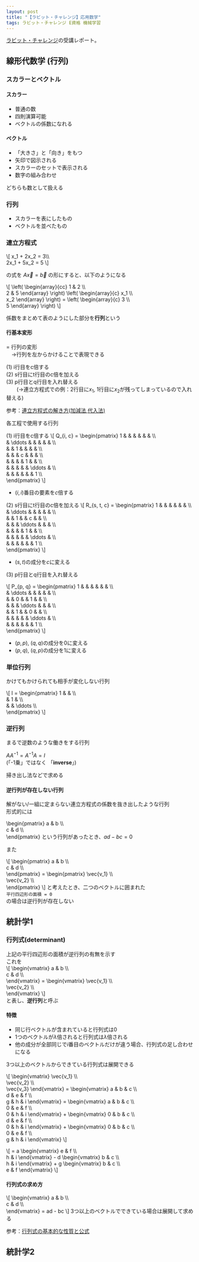 ```yaml
---
layout: post
title: "【ラビット・チャレンジ】応用数学"
tags: ラビット・チャレンジ E資格 機械学習
---
```


<script type="text/x-mathjax-config">MathJax.Hub.Config({tex2jax:{inlineMath:[['\$','\$'],['\\(','\\)']],processEscapes:true},CommonHTML: {matchFontHeight:false}});</script>
<script type="text/javascript" async src="https://cdnjs.cloudflare.com/ajax/libs/mathjax/2.7.1/MathJax.js?config=TeX-MML-AM_CHTML"></script>

[ラビット・チャレンジ](https://ai999.careers/rabbit/)の受講レポート。  

## 線形代数学 (行列)

### スカラーとベクトル

#### スカラー

- 普通の数
- 四則演算可能
- ベクトルの係数になれる

#### ベクトル

- 「大きさ」と「向き」をもつ
- 矢印で図示される
- スカラーのセットで表示される
- 数字の組み合わせ

どちらも数として扱える

### 行列

- スカラーを表にしたもの
- ベクトルを並べたもの

### 連立方程式

\\[
    x_1 + 2x_2 = 3\\\\  
    2x_1 + 5x_2 = 5
\\]

の式を $A\vec{x} = \vec{b}$ の形にすると、以下のようになる

\\[
    \left(
        \begin{array}{cc}
            1 & 2 \\\\  
            2 & 5
        \end{array}
    \right)
    \left(
        \begin{array}{c}
            x_1 \\\\  
            x_2
        \end{array}
    \right) = 
    \left(
        \begin{array}{c}
            3 \\\\  
            5
        \end{array}
    \right)
\\]

係数をまとめて表のようにした部分を**行列**という

#### 行基本変形  

= 行列の変形  
　→行列を左からかけることで表現できる

(1) i行目をc倍する  
(2) s行目にt行目のc倍を加える  
(3) p行目とq行目を入れ替える  
　　(→連立方程式での例：2行目に$x_1$, 1行目に$x_2$が残ってしまっているので入れ替える)  

参考：[連立方程式の解き方(加減法,代入法)](https://math.005net.com/yoten/renrituKagen.php)  

各工程で使用する行列

(1) i行目をc倍する
\\[
    Q_{i, c} =
    \begin{pmatrix}
        1   &           &   &   &   &           &   \\\\  
            & \ddots    &   &   &   &           &   \\\\  
            &           & 1 &   &   &           &   \\\\  
            &           &   & c &   &           &   \\\\  
            &           &   &   & 1 &           &   \\\\  
            &           &   &   &   & \ddots    &   \\\\  
            &           &   &   &   &           & 1 \\\\  
    \end{pmatrix}
\\]

+ $(i, i)$番目の要素を$c$倍する  

(2) s行目にt行目のc倍を加える
\\[
    R_{s, t, c} =
    \begin{pmatrix}
        1   &           &   &           &   &           &   \\\\  
            & \ddots    &   &           &   &           &   \\\\  
            &           & 1 &           & c &           &   \\\\  
            &           &   & \ddots    &   &           &   \\\\  
            &           &   &           & 1 &           &   \\\\  
            &           &   &           &   & \ddots    &   \\\\  
            &           &   &           &   &           & 1 \\\\  
    \end{pmatrix}
\\]

+ $(s, t)$の成分を$c$に変える

(3) p行目とq行目を入れ替える  

\\[
    P_{p, q} =
    \begin{pmatrix}
        1   &           &   &           &   &           &   \\\\  
            & \ddots    &   &           &   &           &   \\\\  
            &           & 0 &           & 1 &           &   \\\\  
            &           &   & \ddots    &   &           &   \\\\  
            &           & 1 &           & 0 &           &   \\\\  
            &           &   &           &   & \ddots    &   \\\\  
            &           &   &           &   &           & 1 \\\\  
    \end{pmatrix}
\\]

+ $(p, p)$, $(q, q)$の成分を0に変える
+ $(p, q)$, $(q, p)$の成分を1に変える
### 単位行列

かけてもかけられても相手が変化しない行列

\\[
    I = 
        \begin{pmatrix}
            1 &   &         \\\\  
              & 1 &         \\\\  
              &   & \ddots  \\\\  
        \end{pmatrix}
\\]

### 逆行列

まるで逆数のような働きをする行列

$AA^{-1} = A^{-1}A = I$  
(「-1乗」ではなく 「**inverse**」)

掃き出し法などで求める

#### 逆行列が存在しない行列  

解がない/一組に定まらない連立方程式の係数を抜き出したような行列  
形式的には

\begin{pmatrix}
    a & b       \\\\  
    c & d       \\\\  
\end{pmatrix} という行列があったとき、$ad - bc = 0$  

また  

\\[
    \begin{pmatrix}
        a & b       \\\\  
        c & d       \\\\  
    \end{pmatrix} =
    \begin{pmatrix}
        \vec{v_1}       \\\\  
        \vec{v_2}       \\\\  
    \end{pmatrix}
\\]
と考えたとき、二つのベクトルに囲まれた  
`平行四辺形の面積 = 0`  
の場合は逆行列が存在しない

## 統計学1
### 行列式(determinant)

上記の平行四辺形の面積が逆行列の有無を示す  
これを  
\\[
    \begin{vmatrix}
        a & b       \\\\  
        c & d       \\\\  
    \end{vmatrix} =
    \begin{vmatrix}
        \vec{v_1}       \\\\  
        \vec{v_2}       \\\\  
    \end{vmatrix}
\\]  
と表し、**逆行列**と呼ぶ

#### 特徴  
+ 同じ行ベクトルが含まれていると行列式は0
+ 1つのベクトルが$\lambda$倍されると行列式は$\lambda$倍される
+ 他の成分が全部同じで$i$番目のベクトルだけが違う場合、行列式の足し合わせになる

3つ以上のベクトルからできている行列式は展開できる

\\[
    \begin{vmatrix}
        \vec{v_1} \\\\  
        \vec{v_2} \\\\  
        \vec{v_3} 
    \end{vmatrix} = 
    \begin{vmatrix}
        a & b & c \\\\  
        d & e & f \\\\  
        g & h & i 
    \end{vmatrix} = 
    \begin{vmatrix}
        a & b & c \\\\  
        0 & e & f \\\\  
        0 & h & i 
    \end{vmatrix} + 
    \begin{vmatrix}
        0 & b & c \\\\  
        d & e & f \\\\  
        0 & h & i 
    \end{vmatrix} + 
    \begin{vmatrix}
        0 & b & c \\\\  
        0 & e & f \\\\  
        g & h & i 
    \end{vmatrix}
\\]  

\\[
    = a
    \begin{vmatrix}
        e & f \\\\  
        h & i 
    \end{vmatrix} - 
    d
    \begin{vmatrix}
        b & c \\\\  
        h & i 
    \end{vmatrix} +
    g
    \begin{vmatrix}
        b & c \\\\  
        e & f 
    \end{vmatrix}
\\]

#### 行列式の求め方

\\[
    \begin{vmatrix}
        a & b       \\\\  
        c & d       \\\\  
    \end{vmatrix} = ad - bc
\\]
3つ以上のベクトルでできている場合は展開して求める

参考：[行列式の基本的な性質と公式](https://risalc.info/src/determinant-formulas.html)

## 統計学2